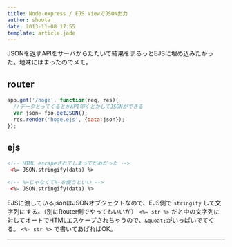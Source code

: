 ```yaml
---
title: Node-express / EJS ViewでJSON出力
author: shoota
date: 2013-11-08 17:55
template: article.jade
---
```


JSONを返すAPIをサーバからたたいて結果をまるっとEJSに埋め込みたかった。地味にはまったのでメモ。

<span class="more"></span>

## router
```javascript
app.get('/hoge', function(req, res){
  //データとってくるとかAPI叩くとかしてJSONができる
  var json= foo.getJSON();
  res.render('hoge.ejs', {data:json});
});
```

## ejs
```html
<!-- HTML escapeされてしまってだめだった -->
 <%= JSON.stringify(data) %>

<!-- %=じゃなくて%-を使うといい -->
 <%- JSON.stringify(data) %>
```

EJSに渡しているjsonはJSONオブジェクトなので、EJS側で `stringify` して文字列にする。（別にRouter側でやってもいいが）
`<%= str %>` だと中の文字列に対してオートでHTMLエスケープされちゃうので、`&quoat;`がいっぱいでてくる。 `<%- str %>` で書いてあげればOK。</span>

---
